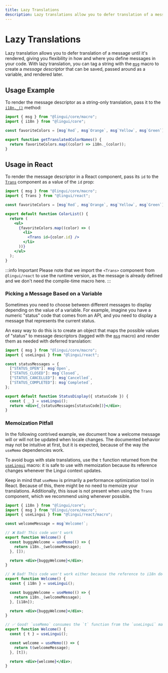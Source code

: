 ```yaml
---
title: Lazy Translations
description: Lazy translations allow you to defer translation of a message until it is actually displayed
---
```


# Lazy Translations

Lazy translation allows you to defer translation of a message until it's rendered, giving you flexibility in how and where you define messages in your code. With lazy translation, you can tag a string with the [`msg`](../ref/macro.mdx#definemessage) macro to create a _message descriptor_ that can be saved, passed around as a variable, and rendered later.

## Usage Example

To render the message descriptor as a string-only translation, pass it to the [`i18n._()`](../ref/core.md#i18n._) method:

```jsx
import { msg } from "@lingui/core/macro";
import { i18n } from "@lingui/core";

const favoriteColors = [msg`Red`, msg`Orange`, msg`Yellow`, msg`Green`];

export function getTranslatedColorNames() {
  return favoriteColors.map((color) => i18n._(color));
}
```

## Usage in React

To render the message descriptor in a React component, pass its `id` to the [`Trans`](../ref/react.md#trans) component as a value of the `id` prop:

```jsx
import { msg } from "@lingui/core/macro";
import { Trans } from "@lingui/react";

const favoriteColors = [msg`Red`, msg`Orange`, msg`Yellow`, msg`Green`];

export default function ColorList() {
  return (
    <ul>
      {favoriteColors.map((color) => (
        <li>
          <Trans id={color.id} />
        </li>
      ))}
    </ul>
  );
}
```

:::info Important
Please note that we import the `<Trans>` component from `@lingui/react` to use the runtime version, as the message is already defined and we don't need the compile-time macro here.
:::

### Picking a Message Based on a Variable

Sometimes you need to choose between different messages to display depending on the value of a variable. For example, imagine you have a numeric "status" code that comes from an API, and you need to display a message that represents the current status.

An easy way to do this is to create an object that maps the possible values of "status" to message descriptors (tagged with the [`msg`](../ref/macro.mdx#definemessage) macro) and render them as needed with deferred translation:

```jsx
import { msg } from "@lingui/core/macro";
import { useLingui } from "@lingui/react";

const statusMessages = {
  ["STATUS_OPEN"]: msg`Open`,
  ["STATUS_CLOSED"]: msg`Closed`,
  ["STATUS_CANCELLED"]: msg`Cancelled`,
  ["STATUS_COMPLETED"]: msg`Completed`,
};

export default function StatusDisplay({ statusCode }) {
  const { _ } = useLingui();
  return <div>{_(statusMessages[statusCode])}</div>;
}
```

### Memoization Pitfall

In the following contrived example, we document how a welcome message will or will not be updated when locale changes. The documented behavior may not be intuitive at first, but it is expected, because of the way the `useMemo` dependencies work.

To avoid bugs with stale translations, use the `t` function returned from the [`useLingui`](../ref/macro.mdx#uselingui) macro: it is safe to use with memoization because its reference changes whenever the Lingui context updates.

Keep in mind that `useMemo` is primarily a performance optimization tool in React. Because of this, there might be no need to memoize your translations. Additionally, this issue is not present when using the `Trans` component, which we recommend using whenever possible.

```jsx
import { i18n } from "@lingui/core";
import { msg } from "@lingui/core/macro";
import { useLingui } from "@lingui/react/macro";

const welcomeMessage = msg`Welcome!`;

// ❌ Bad! This code won't work
export function Welcome() {
  const buggyWelcome = useMemo(() => {
    return i18n._(welcomeMessage);
  }, []);

  return <div>{buggyWelcome}</div>;
}

// ❌ Bad! This code won't work either because the reference to i18n does not change
export function Welcome() {
  const { i18n } = useLingui();

  const buggyWelcome = useMemo(() => {
    return i18n._(welcomeMessage);
  }, [i18n]);

  return <div>{buggyWelcome}</div>;
}

// ✅ Good! `useMemo` consumes the `t` function from the `useLingui` macro
export function Welcome() {
  const { t } = useLingui();

  const welcome = useMemo(() => {
    return t(welcomeMessage);
  }, [t]);

  return <div>{welcome}</div>;
}
```

